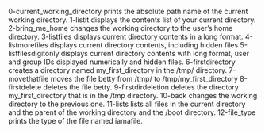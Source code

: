 0-current_working_directory prints the absolute path name of the current working directory.
1-listit displays the contents list of your current directory.
2-bring_me_home changes the working directory to the user’s home directory.
3-listfiles displays current directory contents in a long format.
4-listmorefiles displays current directory contents, including hidden files
5-listfilesdigitonly displays current directory contents with long format, user and group IDs displayed numerically and hidden files.
6-firstdirectory creates a directory named my_first_directory in the /tmp/ directory.
7-movethatfile moves the file betty from /tmp/ to /tmp/my_first_directory
8-firstdelete deletes the file betty.
9-firstdirdeletion deletes the directory my_first_directory that is in the /tmp directory.
10-back changes the working directory to the previous one.
11-lists lists all files in the current directory and the parent of the working directory and the /boot directory.
12-file_type prints the type of the file named iamafile.
